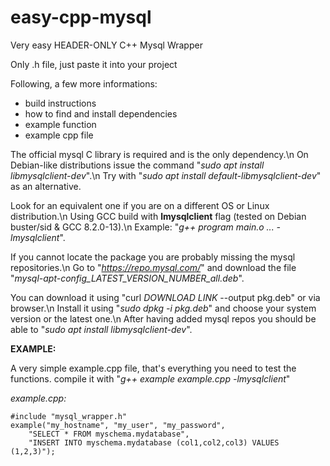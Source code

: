 # easy-cpp-mysql
Very easy HEADER-ONLY C++ Mysql Wrapper

Only .h file, just paste it into your project

Following, a few more informations:
* build instructions
* how to find and install dependencies
* example function
* example cpp file

The official mysql C library is required and is the only dependency.\n
On Debian-like distributions issue the command "*sudo apt install libmysqlclient-dev*".\n
Try with "*sudo apt install default-libmysqlclient-dev*" as an alternative.

Look for an equivalent one if you are on a different OS or Linux distribution.\n
Using GCC build with **lmysqlclient** flag (tested on Debian buster/sid & GCC 8.2.0-13).\n
Example: "*g++ program main.o ... -lmysqlclient*".

If you cannot locate the package you are probably missing the mysql repositories.\n
Go to "*https://repo.mysql.com/*" and download the file "*mysql-apt-config_LATEST_VERSION_NUMBER_all.deb*".

You can download it using "curl *DOWNLOAD LINK* --output pkg.deb" or via browser.\n
Install it using "*sudo dpkg -i pkg.deb*" and choose your system version or the latest one.\n
After having added mysql repos you should be able to "*sudo apt install libmysqlclient-dev*".

**EXAMPLE:**

A very simple example.cpp file, that's everything you need to test the functions.
compile it with "*g++ example example.cpp -lmysqlclient*"

*example.cpp:*

	#include "mysql_wrapper.h"
	example("my_hostname", "my_user", "my_password", 
		"SELECT * FROM myschema.mydatabase", 
		"INSERT INTO myschema.mydatabase (col1,col2,col3) VALUES (1,2,3)");
